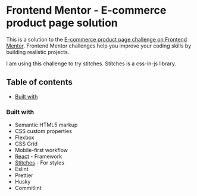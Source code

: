 # Frontend Mentor - E-commerce product page solution

This is a solution to the [E-commerce product page challenge on Frontend Mentor](https://www.frontendmentor.io/challenges/ecommerce-product-page-UPsZ9MJp6). Frontend Mentor challenges help you improve your coding skills by building realistic projects.

I am using this challenge to try stitches. Stitches is a css-in-js library.

## Table of contents

- [Built with](#built-with)
### Built with

- Semantic HTML5 markup
- CSS custom properties
- Flexbox
- CSS Grid
- Mobile-first workflow
- [React](https://reactjs.org/) - Framework
- [Stitches](https://stitches.dev/) - For styles
- Eslint
- Prettier
- Husky
- Commitlint
